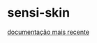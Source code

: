 # sensi-skin

[documentação mais recente](https://github.com/Raquellls/sensi-skin/blob/main/documentacao_versao_03.pdf)
